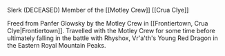 Slerk (DECEASED)
Member of the [[Motley Crew]]
[[Crua Clye]]


Freed from Panfer Glowsky by the Motley Crew in [[Frontiertown, Crua Clye|Frontiertown]]. Travelled with the Motley Crew for some time before ultimately falling in the battle with Rhyshox, Vr'a'th's Young Red Dragon in the Eastern Royal Mountain Peaks.